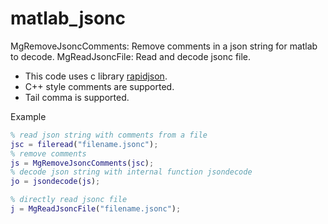 # matlab_jsonc
MgRemoveJsoncComments: Remove comments in a json string for matlab to decode.
MgReadJsoncFile: Read and decode jsonc file.

- This code uses c library [rapidjson](https://github.com/Tencent/rapidjson).
- C++ style comments are supported.
- Tail comma is supported.

Example
```matlab
% read json string with comments from a file
jsc = fileread("filename.jsonc");
% remove comments
js = MgRemoveJsoncComments(jsc);
% decode json string with internal function jsondecode
jo = jsondecode(js);

% directly read jsonc file
j = MgReadJsoncFile("filename.jsonc");
```


